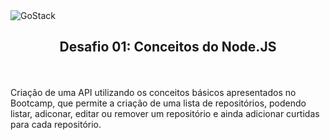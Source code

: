 <img alt="GoStack" src="https://storage.googleapis.com/golden-wind/bootcamp-gostack/header-desafios-new.png" />
<h2 align="center">Desafio 01: Conceitos do Node.JS</h2>
<br><br>
Criação de uma API utilizando os conceitos básicos apresentados no Bootcamp, que permite a criação de uma lista de repositórios, podendo listar, adiconar, editar ou remover um repositório e ainda adicionar curtidas para cada repositório.